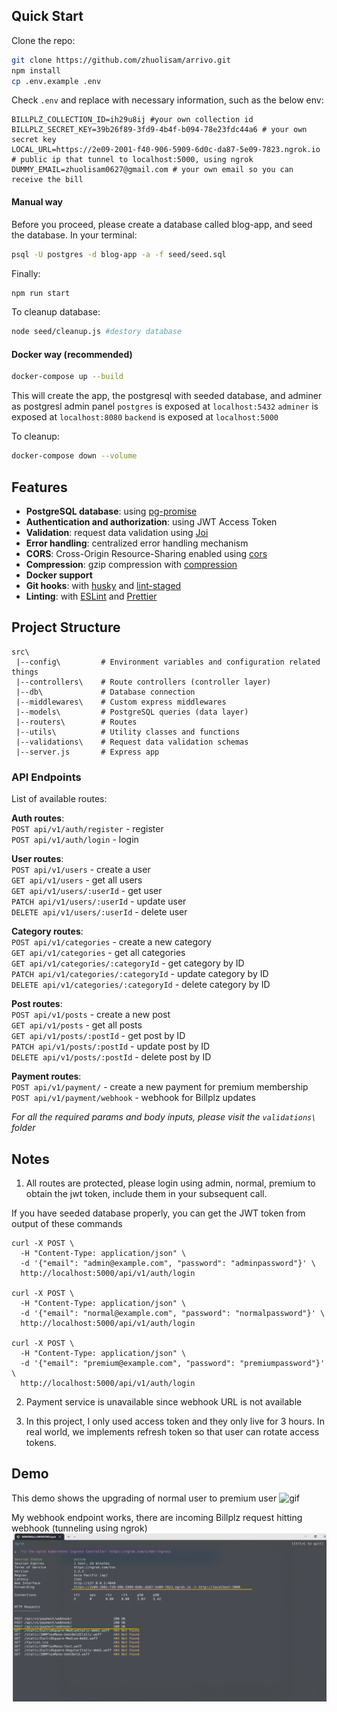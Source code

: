## Quick Start

Clone the repo:

```bash
git clone https://github.com/zhuolisam/arrivo.git
npm install
cp .env.example .env
```

Check `.env` and replace with necessary information, such as the below env:
```
BILLPLZ_COLLECTION_ID=ih29u8ij #your own collection id
BILLPLZ_SECRET_KEY=39b26f89-3fd9-4b4f-b094-78e23fdc44a6 # your own secret key
LOCAL_URL=https://2e09-2001-f40-906-5909-6d0c-da87-5e09-7823.ngrok.io # public ip that tunnel to localhost:5000, using ngrok 
DUMMY_EMAIL=zhuolisam0627@gmail.com # your own email so you can receive the bill
```

#### Manual way

Before you proceed, please create a database called blog-app, and seed the database. In your terminal:
```bash
psql -U postgres -d blog-app -a -f seed/seed.sql
```

Finally:
```bash
npm run start
```

To cleanup database:

```bash
node seed/cleanup.js #destory database
```

#### Docker way (recommended)

```bash
docker-compose up --build
```
This will create the app, the postgresql with seeded database, and adminer as postgresl admin panel
`postgres` is exposed at `localhost:5432`
`adminer` is exposed at `localhost:8080`
`backend` is exposed at `localhost:5000`

To cleanup:
```bash
docker-compose down --volume
```

## Features

- **PostgreSQL database**: using [pg-promise](https://github.com/vitaly-t/pg-promise)
- **Authentication and authorization**: using JWT Access Token
- **Validation**: request data validation using [Joi](https://github.com/hapijs/joi)
- **Error handling**: centralized error handling mechanism
- **CORS**: Cross-Origin Resource-Sharing enabled using [cors](https://github.com/expressjs/cors)
- **Compression**: gzip compression with [compression](https://github.com/expressjs/compression)
- **Docker support**
- **Git hooks**: with [husky](https://github.com/typicode/husky) and [lint-staged](https://github.com/okonet/lint-staged)
- **Linting**: with [ESLint](https://eslint.org) and [Prettier](https://prettier.io)

## Project Structure

```
src\
 |--config\         # Environment variables and configuration related things
 |--controllers\    # Route controllers (controller layer)
 |--db\             # Database connection
 |--middlewares\    # Custom express middlewares
 |--models\         # PostgreSQL queries (data layer)
 |--routers\        # Routes
 |--utils\          # Utility classes and functions
 |--validations\    # Request data validation schemas
 |--server.js       # Express app
```

### API Endpoints

List of available routes:

**Auth routes**:\
`POST api/v1/auth/register` - register\
`POST api/v1/auth/login` - login

**User routes**:\
`POST api/v1/users` - create a user\
`GET api/v1/users` - get all users\
`GET api/v1/users/:userId` - get user\
`PATCH api/v1/users/:userId` - update user\
`DELETE api/v1/users/:userId` - delete user

**Category routes**:\
`POST api/v1/categories` - create a new category\
`GET api/v1/categories` - get all categories\
`GET api/v1/categories/:categoryId` - get category by ID\
`PATCH api/v1/categories/:categoryId` - update category by ID\
`DELETE api/v1/categories/:categoryId` - delete category by ID

**Post routes**:\
`POST api/v1/posts` - create a new post\
`GET api/v1/posts` - get all posts\
`GET api/v1/posts/:postId` - get post by ID\
`PATCH api/v1/posts/:postId` - update post by ID\
`DELETE api/v1/posts/:postId` - delete post by ID

**Payment routes**:\
`POST api/v1/payment/` - create a new payment for premium membership\
`POST api/v1/payment/webhook` - webhook for Billplz updates

*For all the required params and body inputs, please visit the `validations\` folder*

## Notes

1. All routes are protected, please login using admin, normal, premium to obtain the jwt token, include them in your subsequent call.

If you have seeded database properly, you can get the JWT token from output of these commands

```
curl -X POST \
  -H "Content-Type: application/json" \
  -d '{"email": "admin@example.com", "password": "adminpassword"}' \
  http://localhost:5000/api/v1/auth/login

curl -X POST \
  -H "Content-Type: application/json" \
  -d '{"email": "normal@example.com", "password": "normalpassword"}' \
  http://localhost:5000/api/v1/auth/login

curl -X POST \
  -H "Content-Type: application/json" \
  -d '{"email": "premium@example.com", "password": "premiumpassword"}' \
  http://localhost:5000/api/v1/auth/login

```

2. Payment service is unavailable since webhook URL is not available

3. In this project, I only used access token and they only live for 3 hours. In real world, we implements refresh token so that user can rotate access tokens.

## Demo
This demo shows the upgrading of normal user to premium user
![gif](assets/demo1.gif)


My webhook endpoint works, there are incoming Billplz request hitting webhook (tunneling using ngrok)
![png](assets/ngrok-tunnel.png)
